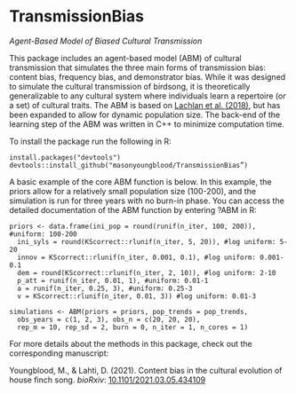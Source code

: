 # TransmissionBias
*Agent-Based Model of Biased Cultural Transmission*

This package includes an agent-based model (ABM) of cultural transmission that simulates the three main forms of transmission bias: content bias, frequency bias, and demonstrator bias. While it was designed to simulate the cultural transmission of birdsong, it is theoretically generalizable to any cultural system where individuals learn a repertoire (or a set) of cultural traits. The ABM is based on [Lachlan et al. (2018)](https://www.nature.com/articles/s41467-018-04728-1), but has been expanded to allow for dynamic population size. The back-end of the learning step of the ABM was written in C++ to minimize computation time.

To install the package run the following in R:

```
install.packages("devtools")
devtools::install_github("masonyoungblood/TransmissionBias”)
```

A basic example of the core ABM function is below. In this example, the priors allow for a relatively small population size (100-200), and the simulation is run for three years with no burn-in phase. You can access the detailed documentation of the ABM function by entering ?ABM in R:

```
priors <- data.frame(ini_pop = round(runif(n_iter, 100, 200)), #uniform: 100-200
  ini_syls = round(KScorrect::rlunif(n_iter, 5, 20)), #log uniform: 5-20
  innov = KScorrect::rlunif(n_iter, 0.001, 0.1), #log uniform: 0.001-0.1
  dem = round(KScorrect::rlunif(n_iter, 2, 10)), #log uniform: 2-10
  p_att = runif(n_iter, 0.01, 1), #uniform: 0.01-1
  a = runif(n_iter, 0.25, 3), #uniform: 0.25-3
  v = KScorrect::rlunif(n_iter, 0.01, 3)) #log uniform: 0.01-3
  
simulations <- ABM(priors = priors, pop_trends = pop_trends,
  obs_years = c(1, 2, 3), obs_n = c(20, 20, 20),
  rep_m = 10, rep_sd = 2, burn = 0, n_iter = 1, n_cores = 1)
```

For more details about the methods in this package, check out the corresponding manuscript:

Youngblood, M., & Lahti, D. (2021). Content bias in the cultural evolution of house finch song. *bioRxiv*: [10.1101/2021.03.05.434109](https://www.biorxiv.org/content/10.1101/2021.03.05.434109v1)
